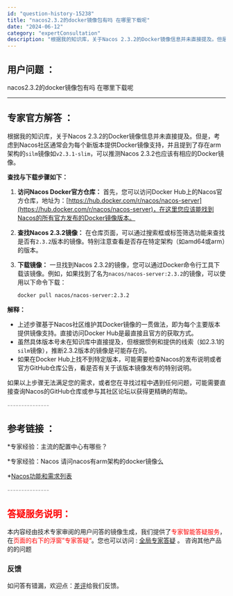 ```yaml
---
id: "question-history-15238"
title: "nacos2.3.2的docker镜像包有吗 在哪里下载呢"
date: "2024-06-12"
category: "expertConsultation"
description: "根据我的知识库，关于Nacos 2.3.2的Docker镜像信息并未直接提及。但是，考虑到Nacos社区通常会为每个新版本提供Docker镜像支持，并且提到了存在arm架构的`silm`镜像如`v2.3.1-slim`，可以推测Nacos 2.3.2也应该有相应的Docker镜像。**查找与下载步骤"
---
```


## 用户问题 ： 
 nacos2.3.2的docker镜像包有吗 在哪里下载呢  

---------------
## 专家官方解答 ：

根据我的知识库，关于Nacos 2.3.2的Docker镜像信息并未直接提及。但是，考虑到Nacos社区通常会为每个新版本提供Docker镜像支持，并且提到了存在arm架构的`silm`镜像如`v2.3.1-slim`，可以推测Nacos 2.3.2也应该有相应的Docker镜像。

**查找与下载步骤如下：**

1. **访问Nacos Docker官方仓库：** 首先，您可以访问Docker Hub上的Nacos官方仓库，地址为：[https://hub.docker.com/r/nacos/nacos-server](https://hub.docker.com/r/nacos/nacos-server)，在这里您应该能找到Nacos的所有官方发布的Docker镜像版本。

2. **查找Nacos 2.3.2镜像：** 在仓库页面，可以通过搜索框或标签筛选功能来查找是否有`2.3.2`版本的镜像。特别注意查看是否存在特定架构（如amd64或arm）的版本。

3. **下载镜像：** 一旦找到Nacos 2.3.2的镜像，您可以通过Docker命令行工具下载该镜像。例如，如果找到了名为`nacos/nacos-server:2.3.2`的镜像，可以使用以下命令下载：
   ```bash
   docker pull nacos/nacos-server:2.3.2
   ```

**解释：**
- 上述步骤基于Nacos社区维护其Docker镜像的一贯做法，即为每个主要版本提供镜像支持。直接访问Docker Hub是最直接且官方的获取方式。
- 虽然具体版本号未在知识库中直接提及，但根据惯例和提供的线索（如2.3.1的`silm`镜像），推断2.3.2版本的镜像是可能存在的。
- 如果在Docker Hub上找不到特定版本，可能需要检查Nacos的发布说明或者官方GitHub仓库公告，看是否有关于该版本镜像发布的特别说明。

如果以上步骤无法满足您的需求，或者您在寻找过程中遇到任何问题，可能需要直接查询Nacos的GitHub仓库或参与其社区论坛以获得更精确的帮助。


<font color="#949494">---------------</font> 


## 参考链接 ：

*专家经验：主流的配置中心有哪些？ 
 
 *专家经验：Nacos 请问nacos有arm架构的docker镜像么 
 
 *[Nacos功能和需求列表](https://nacos.io/docs/latest/archive/feature-list)


 <font color="#949494">---------------</font> 
 


## <font color="#FF0000">答疑服务说明：</font> 

本内容经由技术专家审阅的用户问答的镜像生成，我们提供了<font color="#FF0000">专家智能答疑服务</font>，在<font color="#FF0000">页面的右下的浮窗”专家答疑“</font>。您也可以访问 : [全局专家答疑](https://answer.opensource.alibaba.com/docs/intro) 。 咨询其他产品的的问题

### 反馈
如问答有错漏，欢迎点：[差评](https://ai.nacos.io/user/feedbackByEnhancerGradePOJOID?enhancerGradePOJOId=15261)给我们反馈。
